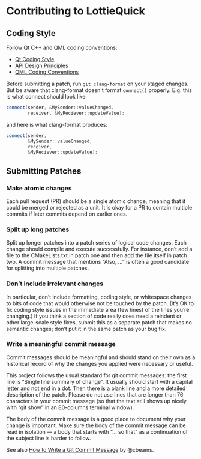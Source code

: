 # Contributing to LottieQuick

## Coding Style

Follow Qt C++ and QML coding conventions:
- [Qt Coding Style](https://wiki.qt.io/Qt_Coding_Style)
- [API Design Principles](https://wiki.qt.io/API_Design_Principles)
- [QML Coding Conventions](https://doc.qt.io/qt-5/qml-codingconventions.html)

Before submitting a patch, run `git clang-format` on your staged changes. But be aware that clang-format doesn't format `connect()` properly. E.g. this is what connect should look like:
```cpp
connect(sender, &MySender::valueChanged,
        receiver, &MyReciever::updateValue);
```
and here is what clang-format produces:
```cpp
connect(sender,
        &MySender::valueChanged,
        receiver,
        &MyReciever::updateValue);
```

## Submitting Patches

### Make atomic changes

Each pull request (PR) should be a single atomic change, meaning that it could be merged or rejected as a unit. It is okay for a PR to contain multiple commits if later commits depend on earlier ones.

### Split up long patches

Split up longer patches into a patch series of logical code changes. Each change should compile and execute successfully. For instance, don’t add a file to the CMakeLists.txt in patch one and then add the file itself in patch two. A commit message that mentions “Also, …” is often a good candidate for splitting into multiple patches.

### Don’t include irrelevant changes

In particular, don’t include formatting, coding style, or whitespace changes to bits of code that would otherwise not be touched by the patch. (It’s OK to fix coding style issues in the immediate area (few lines) of the lines you’re changing.) If you think a section of code really does need a reindent or other large-scale style fixes, submit this as a separate patch that makes no semantic changes; don’t put it in the same patch as your bug fix.

### Write a meaningful commit message

Commit messages should be meaningful and should stand on their own as a historical record of why the changes you applied were necessary or useful.

This project follows the usual standard for git commit messages: the first line is “Single line summary of change”. It usually should start with a capital letter and not end in a dot. Then there is a blank line and a more detailed description of the patch. Please do not use lines that are longer than 76 characters in your commit message (so that the text still shows up nicely with “git show” in an 80-columns terminal window).

The body of the commit message is a good place to document why your change is important. Make sure the body of the commit message can be read in isolation — a body that starts with “… so that” as a continuation of the subject line is harder to follow.

See also [How to Write a Git Commit Message](https://cbea.ms/git-commit/) by @cbeams.
